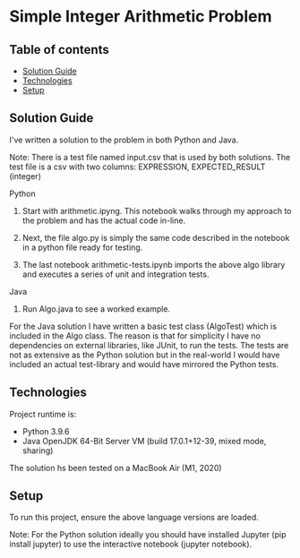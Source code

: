 # Simple Integer Arithmetic Problem

## Table of contents
* [Solution Guide](#solution-guide)
* [Technologies](#technologies)
* [Setup](#setup)

## Solution Guide

I've written a solution to the problem in both Python and Java.

Note: There is a test file named input.csv that is used by both solutions.
The test file is a csv with two columns: EXPRESSION, EXPECTED_RESULT (integer)

Python

1. Start with arithmetic.ipyng. This notebook walks through my approach to the problem and has the actual code in-line.

2. Next, the file algo.py is simply the same code described in the notebook in a python file ready for testing.

3. The last notebook arithmetic-tests.ipynb imports the above algo library and executes a series of unit and integration tests.

Java

1. Run Algo.java to see a worked example.

For the Java solution I have written a basic test class (AlgoTest) which is included in the Algo class. The reason is that for simplicity I have no dependencies on external libraries, like JUnit, to run the tests. The tests are not as extensive as the Python solution but in the real-world I would have included an actual test-library and would have mirrored the Python tests.
	
## Technologies

Project runtime is:
* Python 3.9.6
* Java OpenJDK 64-Bit Server VM (build 17.0.1+12-39, mixed mode, sharing)

The solution hs been tested on a MacBook Air (M1, 2020)
	
## Setup
To run this project, ensure the above language versions are loaded.

Note:
For the Python solution ideally you should have installed Jupyter (pip install jupyter) to use the interactive notebook (jupyter notebook). 
